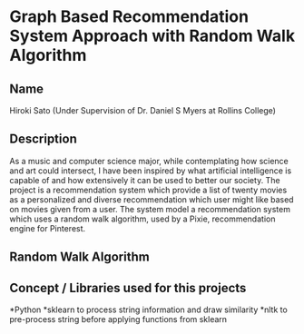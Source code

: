 # Graph Based Recommendation System Approach with Random Walk Algorithm

## Name
Hiroki Sato (Under Supervision of Dr. Daniel S Myers at Rollins College)

## Description
As a music and computer science major, while contemplating how science and art could intersect, I have been inspired by what artificial intelligence is capable of and how extensively it can be used to better our society. 
The project is a recommendation system which provide a list of twenty movies as a personalized and diverse recommendation which user might like based on movies given from a user. The system model a recommendation system which uses a random walk algorithm, used by a Pixie, recommendation engine for Pinterest.

## Random Walk Algorithm 

## Concept / Libraries used for this projects
*Python
*sklearn to process string information and draw similarity
*nltk to pre-process string before applying functions from sklearn
